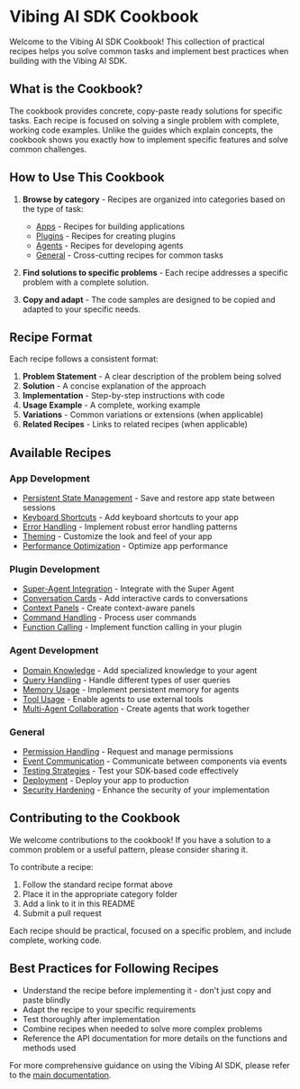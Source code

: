 # Vibing AI SDK Cookbook

Welcome to the Vibing AI SDK Cookbook! This collection of practical recipes helps you solve common tasks and implement best practices when building with the Vibing AI SDK.

## What is the Cookbook?

The cookbook provides concrete, copy-paste ready solutions for specific tasks. Each recipe is focused on solving a single problem with complete, working code examples. Unlike the guides which explain concepts, the cookbook shows you exactly how to implement specific features and solve common challenges.

## How to Use This Cookbook

1. **Browse by category** - Recipes are organized into categories based on the type of task:
   - [Apps](./apps/) - Recipes for building applications
   - [Plugins](./plugins/) - Recipes for creating plugins
   - [Agents](./agents/) - Recipes for developing agents
   - [General](./general/) - Cross-cutting recipes for common tasks

2. **Find solutions to specific problems** - Each recipe addresses a specific problem with a complete solution.

3. **Copy and adapt** - The code samples are designed to be copied and adapted to your specific needs.

## Recipe Format

Each recipe follows a consistent format:

1. **Problem Statement** - A clear description of the problem being solved
2. **Solution** - A concise explanation of the approach
3. **Implementation** - Step-by-step instructions with code
4. **Usage Example** - A complete, working example
5. **Variations** - Common variations or extensions (when applicable)
6. **Related Recipes** - Links to related recipes (when applicable)

## Available Recipes

### App Development

- [Persistent State Management](./apps/persistent-state.md) - Save and restore app state between sessions
- [Keyboard Shortcuts](./apps/keyboard-shortcuts.md) - Add keyboard shortcuts to your app
- [Error Handling](./apps/error-handling.md) - Implement robust error handling patterns
- [Theming](./apps/theming.md) - Customize the look and feel of your app
- [Performance Optimization](./apps/performance-optimization.md) - Optimize app performance

### Plugin Development

- [Super-Agent Integration](./plugins/super-agent-integration.md) - Integrate with the Super Agent
- [Conversation Cards](./plugins/conversation-cards.md) - Add interactive cards to conversations
- [Context Panels](./plugins/context-panels.md) - Create context-aware panels
- [Command Handling](./plugins/command-handling.md) - Process user commands
- [Function Calling](./plugins/function-calling.md) - Implement function calling in your plugin

### Agent Development

- [Domain Knowledge](./agents/domain-knowledge.md) - Add specialized knowledge to your agent
- [Query Handling](./agents/query-handling.md) - Handle different types of user queries
- [Memory Usage](./agents/memory-usage.md) - Implement persistent memory for agents
- [Tool Usage](./agents/tool-usage.md) - Enable agents to use external tools
- [Multi-Agent Collaboration](./agents/multi-agent-collaboration.md) - Create agents that work together

### General

- [Permission Handling](./general/permission-handling.md) - Request and manage permissions
- [Event Communication](./general/event-communication.md) - Communicate between components via events
- [Testing Strategies](./general/testing-strategies.md) - Test your SDK-based code effectively
- [Deployment](./general/deployment.md) - Deploy your app to production
- [Security Hardening](./general/security-hardening.md) - Enhance the security of your implementation

## Contributing to the Cookbook

We welcome contributions to the cookbook! If you have a solution to a common problem or a useful pattern, please consider sharing it.

To contribute a recipe:

1. Follow the standard recipe format above
2. Place it in the appropriate category folder
3. Add a link to it in this README
4. Submit a pull request

Each recipe should be practical, focused on a specific problem, and include complete, working code.

## Best Practices for Following Recipes

- Understand the recipe before implementing it - don't just copy and paste blindly
- Adapt the recipe to your specific requirements
- Test thoroughly after implementation
- Combine recipes when needed to solve more complex problems
- Reference the API documentation for more details on the functions and methods used

For more comprehensive guidance on using the Vibing AI SDK, please refer to the [main documentation](../README.md). 